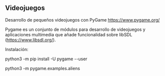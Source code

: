 ## Videojuegos

Desarrollo de pequeños videojuegos con PyGame https://www.pygame.org/

Pygame es un conjunto de módulos para desarrollo de videojuegos y aplicaciones multimedia que añade funcionalidad sobre libSDL (https://www.libsdl.org/). 

Instalación:

python3 -m pip install -U pygame --user

python3 -m pygame.examples.aliens
